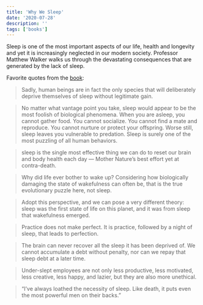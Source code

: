 ```yaml
---
title: 'Why We Sleep'
date: '2020-07-28'
description: ''
tags: ['books']
---
```


Sleep is one of the most important aspects of our life, health and longevity and yet it is increasingly neglected in our modern society. Professor Matthew Walker walks us through the devastating consequences that are generated by the lack of sleep.

Favorite quotes from the [book](https://amzn.eu/2nVvixC):

> Sadly, human beings are in fact the only species that will deliberately deprive themselves of sleep without legitimate gain.

> No matter what vantage point you take, sleep would appear to be the most foolish of biological phenomena. When you are asleep, you cannot gather food. You cannot socialize. You cannot find a mate and reproduce. You cannot nurture or protect your offspring. Worse still, sleep leaves you vulnerable to predation. Sleep is surely one of the most puzzling of all human behaviors.

> sleep is the single most effective thing we can do to reset our brain and body health each day — Mother Nature’s best effort yet at contra-death.

> Why did life ever bother to wake up? Considering how biologically damaging the state of wakefulness can often be, that is the true evolutionary puzzle here, not sleep.

> Adopt this perspective, and we can pose a very different theory: sleep was the first state of life on this planet, and it was from sleep that wakefulness emerged.

> Practice does not make perfect. It is practice, followed by a night of sleep, that leads to perfection.

> The brain can never recover all the sleep it has been deprived of. We cannot accumulate a debt without penalty, nor can we repay that sleep debt at a later time.

> Under-slept employees are not only less productive, less motivated, less creative, less happy, and lazier, but they are also more unethical.

> “I’ve always loathed the necessity of sleep. Like death, it puts even the most powerful men on their backs.”
